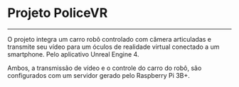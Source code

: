 # Projeto PoliceVR
***

O projeto integra um carro robô controlado com câmera articuladas e transmite seu vídeo para um óculos de realidade virtual conectado a um smartphone. Pelo aplicativo Unreal Engine 4.

 Ambos, a transmissão de vídeo e o controle do carro do robô, são configurados com um servidor gerado pelo Raspberry Pi 3B+.
